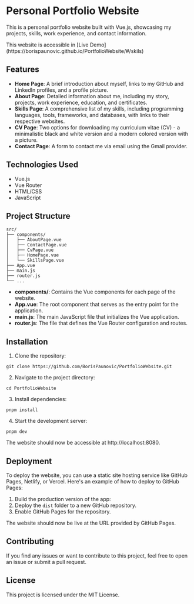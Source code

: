# Personal Portfolio Website

This is a personal portfolio website built with Vue.js, showcasing my projects, skills, work experience, and contact information.
<p>This website is accessible in [Live Demo](https://borispaunovic.github.io/PortfolioWebsite/#/skils)</p>

## Features

- **Home Page**: A brief introduction about myself, links to my GitHub and LinkedIn profiles, and a profile picture.
- **About Page**: Detailed information about me, including my story, projects, work experience, education, and certificates.
- **Skills Page**: A comprehensive list of my skills, including programming languages, tools, frameworks, and databases, with links to their respective websites.
- **CV Page**: Two options for downloading my curriculum vitae (CV) - a minimalistic black and white version and a modern colored version with a picture.
- **Contact Page**: A form to contact me via email using the Gmail provider.

## Technologies Used

- Vue.js
- Vue Router
- HTML/CSS
- JavaScript

## Project Structure

```
src/
├── components/
│   ├── AboutPage.vue
│   ├── ContactPage.vue
│   ├── CvPage.vue
│   ├── HomePage.vue
│   └── SkillsPage.vue
├── App.vue
├── main.js
├── router.js
└── ...
```
- **components/**: Contains the Vue components for each page of the website.
- **App.vue**: The root component that serves as the entry point for the application.
- **main.js**: The main JavaScript file that initializes the Vue application.
- **router.js**: The file that defines the Vue Router configuration and routes.

## Installation

1. Clone the repository:
```
git clone https://github.com/BorisPaunovic/PortfolioWebsite.git
```
2. Navigate to the project directory:
```
cd PortfolioWebsite
```
3. Install dependencies:
```
pnpm install
```
4. Start the development server:
```
pnpm dev
```
The website should now be accessible at http://localhost:8080.

## Deployment

To deploy the website, you can use a static site hosting service like GitHub Pages, Netlify, or Vercel. Here's an example of how to deploy to GitHub Pages:

1. Build the production version of the app:
2. Deploy the `dist` folder to a new GitHub repository.
3. Enable GitHub Pages for the repository.

The website should now be live at the URL provided by GitHub Pages.

## Contributing

If you find any issues or want to contribute to this project, feel free to open an issue or submit a pull request.

## License

This project is licensed under the MIT License.






